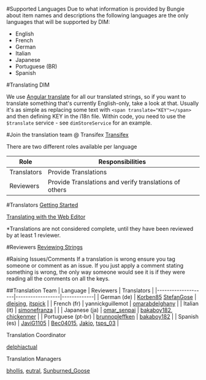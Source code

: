 #Supported Languages
Due to what information is provided by Bungie about item names and descriptions the following languages are the only languages that will be supported by DIM:
  - English
  - French
  - German
  - Italian
  - Japanese
  - Portuguese (BR)
  - Spanish


#Translating DIM

We use [Angular translate](https://angular-translate.github.io/docs/#/guide/02_getting-started) for all our translated strings, so if you want to translate something that's currently English-only, take a look at that. Usually it's as simple as replacing some text with `<span translate="KEY"></span>` and then defining KEY in the i18n file. Within code, you need to use the `$translate` service - see `dimStoreService` for an example.

#Join the translation team @ Transifex
[Transifex](https://www.transifex.com/destiny-item-manager/destiny-item-manager/)


There are two different roles available per language


| Role 	| Responsibilities |
|-------|------------------|
| Translators | Provide Translations |
| Reviewers   | Provide Translations and verify translations of others |

#Translators
[Getting Started](https://docs.transifex.com/getting-started/translators)

[Translating with the Web Editor](https://docs.transifex.com/translation/translating-with-the-web-editor)

*Translations are not considered complete, until they have been reviewed by at least 1 reviewer.

#Reviewers
[Reviewing Strings](https://docs.transifex.com/translation/reviewing-strings)

#Raising Issues/Comments
If a translation is wrong ensure you tag someone or comment as an issue.
If you just apply a comment stating something is wrong, the only way someone would see it is if they were reading all the comments on all the keys.

##Translation Team
| Language           | Reviewers        | Translators |
|--------------------|------------------|-------------|
| German (de)        | [Korben85](https://www.transifex.com/user/profile/Korben85/) [StefanGose](https://www.transifex.com/user/profile/StefanGose/) | [dleising](https://www.transifex.com/user/profile/dleising/), [itspick](https://www.transifex.com/user/profile/itspick/) |
| French (fr)        | yannickguillemot |  [omarabdelghany](https://www.transifex.com/user/profile/omarabdelghany/) |
| Italian (it)       | [simonefranza](https://www.transifex.com/user/profile/simonefranza/)     | |
| Japanese (ja)      | [omar_senpai](https://www.transifex.com/user/profile/omar_senpai/)      | [bakaboy182](https://www.transifex.com/user/profile/bakaboy182/), [chickenmer]((https://www.transifex.com/user/profile/chickenmer/)) |
| Portuguese (pt-br) | [brunnopleffken](https://www.transifex.com/user/profile/brunnopleffken/)   | [bakaboy182](https://www.transifex.com/user/profile/bakaboy182/) |
| Spanish (es)       | [JaviG1105](https://www.transifex.com/user/profile/JaviG1105/)        | [Bec04015](https://www.transifex.com/user/profile/Bec04015/), [Jakio](https://www.transifex.com/user/profile/Jakio/), [tsps_03](https://www.transifex.com/user/profile/tsps_03/) |

Translation Coordinator

[delphiactual](https://www.transifex.com/user/profile/delphiactual/)

Translation Managers

[bhollis](https://www.transifex.com/user/profile/bhollis/), [eutral](https://www.transifex.com/user/profile/eutral/), [Sunburned_Goose](https://www.transifex.com/user/profile/Sunburned_Goose/)

